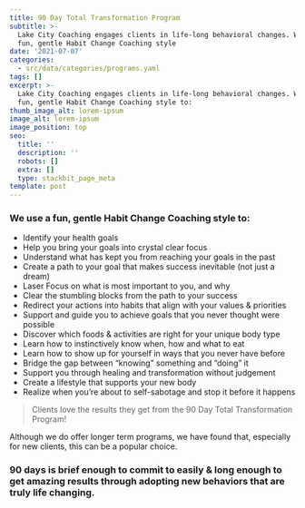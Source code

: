 ```yaml
---
title: 90 Day Total Transformation Program
subtitle: >-
  Lake City Coaching engages clients in life-long behavioral changes. We use a
  fun, gentle Habit Change Coaching style
date: '2021-07-07'
categories:
  - src/data/categories/programs.yaml
tags: []
excerpt: >-
  Lake City Coaching engages clients in life-long behavioral changes. We use a
  fun, gentle Habit Change Coaching style to:
thumb_image_alt: lorem-ipsum
image_alt: lorem-ipsum
image_position: top
seo:
  title: ''
  description: ''
  robots: []
  extra: []
  type: stackbit_page_meta
template: post
---
```

### We use a fun, gentle Habit Change Coaching style to:

*   Identify your health goals
*   Help you bring your goals into crystal clear focus
*   Understand what has kept you from reaching your goals in the past
*   Create a path to your goal that makes success inevitable (not just a dream)
*   Laser Focus on what is most important to you, and why
*   Clear the stumbling blocks from the path to your success
*   Redirect your actions into habits that align with your values & priorities
*   Support and guide you to achieve goals that you never thought were possible
*   Discover which foods & activities are right for your unique body type
*   Learn how to instinctively know when, how and what to eat
*   Learn how to show up for yourself in ways that you never have before
*   Bridge the gap between “knowing” something and “doing” it
*   Support you through healing and transformation without judgement
*   Create a lifestyle that supports your new body
*   Realize when you’re about to self-sabotage and stop it before it happens

> Clients love the results they get from the 90 Day Total Transformation Program! 

Although we do offer longer term programs, we have found that, especially for new clients, this can be a popular choice. 

### 90 days is brief enough to commit to easily & long enough to get amazing results through adopting&#xA;new behaviors that are truly life changing.
